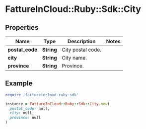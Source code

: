 # FattureInCloud::Ruby::Sdk::City

## Properties

| Name | Type | Description | Notes |
| ---- | ---- | ----------- | ----- |
| **postal_code** | **String** | City postal code. |  |
| **city** | **String** | City name. |  |
| **province** | **String** | Province. |  |

## Example

```ruby
require 'fattureincloud-ruby-sdk'

instance = FattureInCloud::Ruby::Sdk::City.new(
  postal_code: null,
  city: null,
  province: null
)
```

